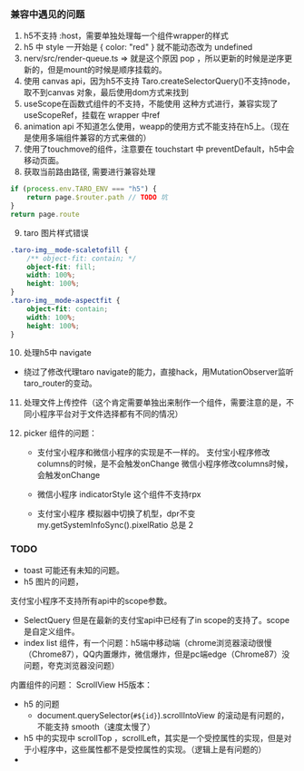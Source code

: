 ### 兼容中遇见的问题

1. h5不支持 :host，需要单独处理每一个组件wrapper的样式
2. h5 中 style 一开始是 { color: "red" } 就不能动态改为 undefined
3. nerv/src/render-queue.ts => 就是这个原因 pop ，所以更新的时候是逆序更新的，但是mount的时候是顺序挂载的。
4. 使用 canvas api，因为h5不支持 Taro.createSelectorQuery()不支持node，取不到canvas 对象，最后使用dom方式来找到
5. useScope在函数式组件的不支持，不能使用 这种方式进行，兼容实现了 useScopeRef，挂载在 wrapper 中ref
6. animation api 不知道怎么使用，weapp的使用方式不能支持在h5上。（现在是使用多端组件兼容的方式来做的）
7. 使用了touchmove的组件，注意要在 touchstart 中 preventDefault，h5中会移动页面。
8. 获取当前路由路径, 需要进行兼容处理
```js
if (process.env.TARO_ENV === "h5") {
    return page.$router.path // TODO 坑
}
return page.route
```
9. taro 图片样式错误
```css
.taro-img__mode-scaletofill {
    /** object-fit: contain; */
    object-fit: fill;
    width: 100%;
    height: 100%;
}
.taro-img__mode-aspectfit {
    object-fit: contain;
    width: 100%;
    height: 100%;
}
```

10. 处理h5中 navigate
- 绕过了修改代理taro navigate的能力，直接hack，用MutationObserver监听taro_router的变动。
11. 处理文件上传控件（这个肯定需要单独出来制作一个组件，需要注意的是，不同小程序平台对于文件选择都有不同的情况）

12. picker 组件的问题：
    - 支付宝小程序和微信小程序的实现是不一样的。
    支付宝小程序修改columns的时候，是不会触发onChange
    微信小程序修改columns时候，会触发onChange

    - 微信小程序 indicatorStyle 这个组件不支持rpx

    - 支付宝小程序 模拟器中切换了机型，dpr不变 my.getSystemInfoSync().pixelRatio 总是 2
### TODO

- toast 可能还有未知的问题。
- h5 图片的问题，


支付宝小程序不支持所有api中的scope参数。

- SelectQuery 但是在最新的支付宝api中已经有了in scope的支持了。scope是自定义组件。
- index list 组件，有一个问题：h5端中移动端（chrome浏览器滚动很慢（Chrome87），QQ内置爆炸，微信爆炸，但是pc端edge（Chrome87）没问题，夸克浏览器没问题）

内置组件的问题：
ScrollView H5版本：
- h5 的问题
  - document.querySelector(`#${id}`).scrollIntoView 的滚动是有问题的，不能支持 smooth（速度太慢了）
- h5 中的实现中 scrollTop ，scrollLeft，其实是一个受控属性的实现，但是对于小程序中，这些属性都不是受控属性的实现。（逻辑上是有问题的）
-
